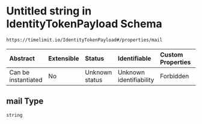 # Untitled string in IdentityTokenPayload Schema

```txt
https://timelimit.io/IdentityTokenPayload#/properties/mail
```

| Abstract            | Extensible | Status         | Identifiable            | Custom Properties | Additional Properties | Access Restrictions | Defined In                                                                                    |
| :------------------ | :--------- | :------------- | :---------------------- | :---------------- | :-------------------- | :------------------ | :-------------------------------------------------------------------------------------------- |
| Can be instantiated | No         | Unknown status | Unknown identifiability | Forbidden         | Allowed               | none                | [IdentityTokenPayload.schema.json\*](IdentityTokenPayload.schema.json "open original schema") |

## mail Type

`string`
